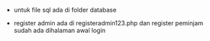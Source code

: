 - untuk file sql ada di folder database

- register admin ada di registeradmin123.php dan register peminjam sudah ada dihalaman awal login 
